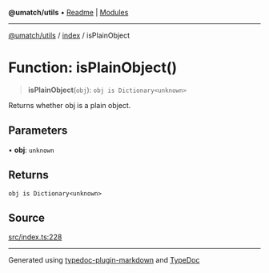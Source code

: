 **@umatch/utils** • [Readme](../../index.md) \| [Modules](../../modules.md)

***

[@umatch/utils](../../modules.md) / [index](../index.md) / isPlainObject

# Function: isPlainObject()

> **isPlainObject**(`obj`): `obj is Dictionary<unknown>`

Returns whether obj is a plain object.

## Parameters

• **obj**: `unknown`

## Returns

`obj is Dictionary<unknown>`

## Source

[src/index.ts:228](https://github.com/umatch-oficial/utils/blob/6b2757d/src/index.ts#L228)

***

Generated using [typedoc-plugin-markdown](https://www.npmjs.com/package/typedoc-plugin-markdown) and [TypeDoc](https://typedoc.org/)
